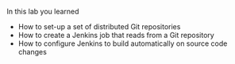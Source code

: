 In this lab you learned

* How to set-up a set of distributed Git repositories
* How to create a Jenkins job that reads from a Git repository
* How to configure Jenkins to build automatically on source code changes
